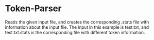 # Token-Parser

Reads the given input file, and creates the corresponding .stats file with information about the input file.
The input in this example is test.txt, and test.txt.stats is the corresponding file with different token information.
